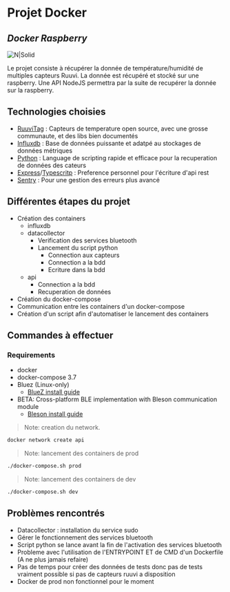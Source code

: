 # Projet Docker

## _Docker Raspberry_

![N|Solid](https://upload.wikimedia.org/wikipedia/commons/thumb/4/4e/Docker_%28container_engine%29_logo.svg/1280px-Docker_%28container_engine%29_logo.svg.png)

Le projet consiste à récupérer la donnée de température/humidité de multiples capteurs Ruuvi.
La donnée est récupéré et stocké sur une raspberry.
Une API NodeJS permettra par la suite de recupérer la donnée sur la raspberry.

## Technologies choisies

- [RuuviTag](https://ruuvi.com/) : Capteurs de temperature open source, avec une grosse communaute, et des libs bien documentés
- [Influxdb](https://www.influxdata.com/) : Base de données puissante et adatpé au stockages de données métriques
- [Python](https://www.python.org/) : Language de scripting rapide et efficace pour la recuperation de données des cateurs
- [Express](https://expressjs.com/)/[Typescritp](https://www.typescriptlang.org/) : Preference personnel pour l'écriture d'api rest
- [Sentry](https://sentry.io/welcome/) : Pour une gestion des erreurs plus avancé

## Différentes étapes du projet

- Création des containers
  - influxdb
  - datacollector
    - Verification des services bluetooth
    - Lancement du script python
      - Connection aux capteurs
      - Connection a la bdd
      - Ecriture dans la bdd
  - api
    - Connection a la bdd
    - Recuperation de données
- Création du docker-compose
- Communication entre les containers d'un docker-compose
- Création d'un script afin d'automatiser le lancement des containers

## Commandes à effectuer

### Requirements

- docker
- docker-compose 3.7
- Bluez (Linux-only)
  - [BlueZ install guide](http://www.bluez.org/download/)
- BETA: Cross-platform BLE implementation with Bleson communication module
  - [Bleson install guide](https://github.com/TheCellule/python-bleson)

> Note: creation du network.

```sh
docker network create api
```

> Note: lancement des containers de prod

```sh
./docker-compose.sh prod
```

> Note: lancement des containers de dev

```sh
./docker-compose.sh dev
```

## Problèmes rencontrés

- Datacollector : installation du service sudo
- Gérer le fonctionnement des services bluetooth
- Script python se lance avant la fin de l'activation des services bluetooth
- Probleme avec l'utilisation de l'ENTRYPOINT ET de CMD d'un Dockerfile (A ne plus jamais refaire)
- Pas de temps pour créer des données de tests donc pas de tests vraiment possible si pas de capteurs ruuvi a disposition
- Docker de prod non fonctionnel pour le moment
